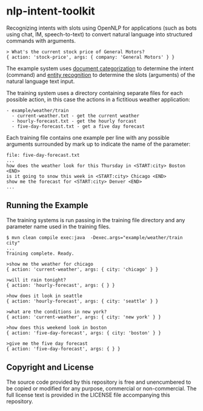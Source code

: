 nlp-intent-toolkit
==================

Recognizing intents with slots using OpenNLP for applications (such as bots using chat, IM, speech-to-text) to convert natural language into structured commands with arguments.

```
> What's the current stock price of General Motors?
{ action: 'stock-price', args: { company: 'General Motors' } }
```

The example system uses [document categorization](https://opennlp.apache.org/documentation/1.5.3/manual/opennlp.html#tools.doccat) to determine the intent (command) and [entity recognition](https://opennlp.apache.org/documentation/1.5.3/manual/opennlp.html#tools.namefind) to determine the slots (arguments) of the natural language text input. 

The training system uses a directory containing separate files for each possible action, in this case the actions in a fictitious weather application:

```
- example/weather/train
  - current-weather.txt - get the current weather
  - hourly-forecast.txt - get the hourly forcast
  - five-day-forecast.txt - get a five day forecast
```

Each training file contains one example per line with any possible arguments surrounded by mark up to indicate the name of the parameter:

```
file: five-day-forecast.txt
...
how does the weather look for this Thursday in <START:city> Boston <END>
is it going to snow this week in <START:city> Chicago <END>
show me the forecast for <START:city> Denver <END>
...

```

## Running the Example

The training systems is run passing in the training file directory and any parameter name used in the training files.

```
$ mvn clean compile exec:java  -Dexec.args="example/weather/train city"
...
Training complete. Ready.

>show me the weather for chicago
{ action: 'current-weather', args: { city: 'chicago' } }

>will it rain tonight?
{ action: 'hourly-forecast', args: { } }

>how does it look in seattle
{ action: 'hourly-forecast', args: { city: 'seattle' } }

>what are the conditions in new york?
{ action: 'current-weather', args: { city: 'new york' } }

>how does this weekend look in boston
{ action: 'five-day-forecast', args: { city: 'boston' } }

>give me the five day forecast
{ action: 'five-day-forecast', args: { } }
```

## Copyright and License

The source code provided by this repository is free and unencumbered to be copied or modified for any purpose, commercial or non-commercial.
The full license text is provided in the LICENSE file accompanying this repository.
